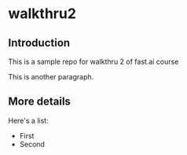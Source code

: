 # walkthru2

## Introduction

This is a sample repo for walkthru 2 of fast.ai course

This is another paragraph.

## More details

Here's a list:

- First
- Second
